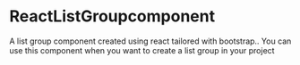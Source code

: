 # ReactListGroupcomponent
A list group component created using react tailored with bootstrap.. You can use this component when you want to create a list group in your project 
